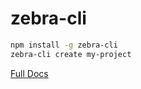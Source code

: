 # zebra-cli

``` sh
npm install -g zebra-cli
zebra-cli create my-project
```

[Full Docs](https://github.com/zebra-c/zebra-cli)
